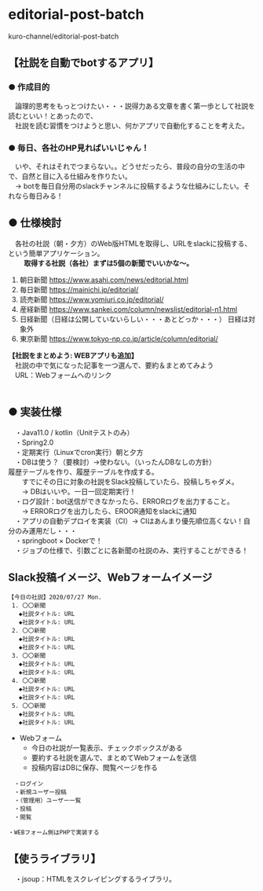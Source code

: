 # editorial-post-batch
kuro-channel/editorial-post-batch

## 【社説を自動でbotするアプリ】
### ● 作成目的  
　論理的思考をもっとつけたい・・・説得力ある文章を書く第一歩として社説を読むといい！とあったので、  
　社説を読む習慣をつけようと思い、何かアプリで自動化することを考えた。  

### ● 毎日、各社のHP見ればいいじゃん！
　いや、それはそれでつまらない。。どうせだったら、普段の自分の生活の中で、自然と目に入る仕組みを作りたい。  
　→ botを毎日自分用のslackチャンネルに投稿するような仕組みにしたい。それなら毎日みる！  

## ● 仕様検討
　各社の社説（朝・夕方）のWeb版HTMLを取得し、URLをslackに投稿する、という簡単アプリケーション。  
　
　**取得する社説（各社）まずは5個の新聞でいいかな～。**  

  1. 朝日新聞  https://www.asahi.com/news/editorial.html  
  2. 毎日新聞  https://mainichi.jp/editorial/  
  3. 読売新聞  https://www.yomiuri.co.jp/editorial/  
  4. 産経新聞  https://www.sankei.com/column/newslist/editorial-n1.html  
  5. 日経新聞（日経は公開していないらしい・・・あとどっか・・・）  日経は対象外
  6. 東京新聞  https://www.tokyo-np.co.jp/article/column/editorial/
  
  **【社説をまとめよう: WEBアプリも追加】**  
　社説の中で気になった記事を一つ選んで、要約＆まとめてみよう  
　URL：Webフォームへのリンク  
　
## ● 実装仕様  
　・Java11.0 / kotlin（Unitテストのみ）  
　・Spring2.0  
　・定期実行（Linuxでcron実行）朝と夕方  
　・DBは使う？（要検討）→使わない。（いったんDBなしの方針）  
    履歴テーブルを作り、履歴テーブルを作成する。    
　　すでにその日に対象の社説をSlack投稿していたら、投稿しちゃダメ。  
　　→ DBはいいや。一日一回定期実行！  
　・ログ設計：bot送信ができなかったら、ERRORログを出力すること。  
　　→ ERRORログを出力したら、EROOR通知をslackに通知  
　・アプリの自動デプロイを実装（CI）→ CIはあんまり優先順位高くない！自分のみ運用だし・・・  
　・springboot × Dockerで！  
　・ジョブの仕様で、引数ごとに各新聞の社説のみ、実行することができる！  

## Slack投稿イメージ、Webフォームイメージ
```
【今日の社説】2020/07/27 Mon.
 1. 〇〇新聞
   ◆社説タイトル: URL
   ◆社説タイトル: URL
 2. 〇〇新聞
   ◆社説タイトル: URL
   ◆社説タイトル: URL
 3. 〇〇新聞
   ◆社説タイトル: URL
   ◆社説タイトル: URL
 4. 〇〇新聞
   ◆社説タイトル: URL
   ◆社説タイトル: URL
 5. 〇〇新聞
   ◆社説タイトル: URL
   ◆社説タイトル: URL
```

- Webフォーム
  - 今日の社説が一覧表示、チェックボックスがある
  - 要約する社説を選んで、まとめてWebフォームを送信
  - 投稿内容はDBに保存、閲覧ページを作る
  
```
　・ログイン
　・新規ユーザー投稿
　・（管理用）ユーザー一覧
　・投稿
　・閲覧

・WEBフォーム側はPHPで実装する
```

## 【使うライブラリ】  
　・jsoup：HTMLをスクレイピングするライブラリ。  
